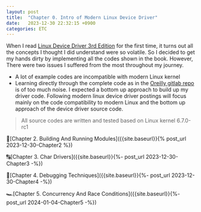 ```yaml
---
layout: post
title:  "Chapter 0. Intro of Modern Linux Device Driver"
date:   2023-12-30 22:32:15 +0900
categories: ETC
---
```


When I read [Linux Device Driver 3rd Edition][ldd-link] for the first time, it turns out all the concepts I thought I did understand were so volatile. So I decided to get my hands dirty by implementing all the codes shown in the book. However, There were two issues I suffered from the most throughout my journey.
- A lot of example codes are incompatible with modern Linux kernel
- Learning directly through the complete code as in the [Oreilly gitlab repo][gitlab-repo] is of too much noise. I expected a bottom up approach to build up my driver code.
Following modern linux device driver postings will focus mainly on the code compatibility to modern Linux and the bottom up approach of the device driver source code.

> All source codes are written and tested based on Linux kernel 6.7.0-rc1

🛫[Chapter 2. Building And Running Modules]({{site.baseurl}}{% post_url 2023-12-30-Chapter2 %})

🔠[Chapter 3. Char Drivers]({{site.baseurl}}{%- post_url 2023-12-30-Chapter3 -%})

🐞[Chapter 4. Debugging Techniques]({{site.baseurl}}{%- post_url 2023-12-30-Chapter4 -%})

🏎️[Chapter 5. Concurrency And Race Conditions]({{site.baseurl}}{%- post_url 2024-01-04-Chapter5 -%})

[ldd-link]: https://lwn.net/Kernel/LDD3/
[gitlab-repo]: https://resources.oreilly.com/examples/9780596005900